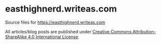 # easthighnerd.writeas.com
Source files for https://easthighnerd.writeas.com

All articles/blog posts are published under <a rel="license" href="http://creativecommons.org/licenses/by-sa/4.0/">Creative Commons Attribution-ShareAlike 4.0 International License</a>.
